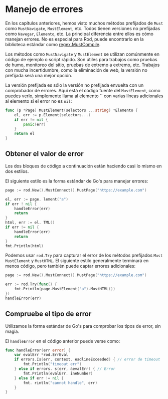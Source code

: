 # Manejo de errores

En los capítulos anteriores, hemos visto muchos métodos prefijados de `Must` como `MustNavigate`, `MustElement`, etc. Todos tienen versiones no prefijadas como `Navegar`, `Elemento`, etc. La principal diferencia entre ellos es cómo manejan errores. No es especial para Rod, puede encontrarlo en la biblioteca estándar como [regex.MustCompile](https://golang.org/pkg/regexp/#MustCompile).

Los métodos como `MustNavigate` y `MustElement` se utilizan comúnmente en código de ejemplo o script rápido. Son útiles para trabajos como pruebas de humo, monitoreo del sitio, pruebas de extremo a extremo, etc. Trabajos con mucha incertidumbre, como la eliminación de web, la versión no prefijada será una mejor opción.

La versión prefijada es sólo la versión no prefijada envuelta con un comprobador de errores. Aquí está el código fuente del `MustElement`, como puedes verlo, simplemente llama al elemento `` con varias líneas adicionales al elemento </code> si el error no es `nil`:

```go
func (p *Page) MustElement(selectors ...string) *Elemento {
    el, err := p.Element(selectors...)
    if err != nil {
        panic(err)
    }
    return el
}
```

## Obtener el valor de error

Los dos bloques de código a continuación están haciendo casi lo mismo en dos estilos.

El siguiente estilo es la forma estándar de Go's para manejar errores:

```go
page := rod.New().MustConnect().MustPage("https://example.com")

el, err := page. lement("a")
if err ! nil {
    handleError(err)
    return
}
html, err := el. TML()
if err != nil {
    handleError(err)
    return
}
fmt.Println(html)
```

Podemos usar `rod.Try` para capturar el error de los métodos prefijados `Must` `MustElement` y `MustHTML`. El siguiente estilo generalmente terminará en menos código, pero también puede captar errores adicionales:

```go
page := rod.New().MustConnect().MustPage("https://example.com")

err := rod.Try(func() {
    fmt.Println(page.MustElement("a").MustHTML())
})
handleError(err) 

```

## Compruebe el tipo de error

Utilizamos la forma estándar de Go's para comprobar los tipos de error, sin magia.

El `handleError` en el código anterior puede verse como:

```go
func handleError(err error) {
    var evalErr *rod.ErrEval
    if errors.Is(err, context. eadlineExceeded) { // error de timeout
        fmt.Println("timeout err")
    } else if errors. s(err, &evalErr) { // Error
        fmt.Println(evalErr. ineNumber)
    } else if err != nil {
        fmt. rintln("cannot handle", err)
    }
}
```
